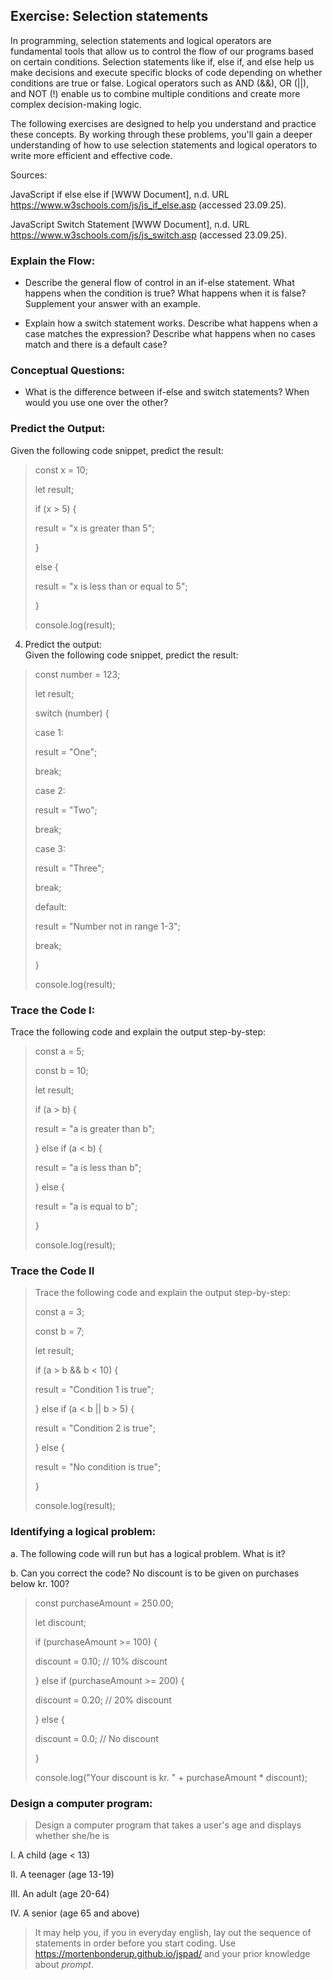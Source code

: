 ## Exercise: Selection statements

In programming, selection statements and logical operators are
fundamental tools that allow us to control the flow of our programs
based on certain conditions. Selection statements like if, else if, and
else help us make decisions and execute specific blocks of code
depending on whether conditions are true or false. Logical operators
such as AND (&&), OR (\|\|), and NOT (!) enable us to combine multiple
conditions and create more complex decision-making logic.

The following exercises are designed to help you understand and practice
these concepts. By working through these problems, you'll gain a deeper
understanding of how to use selection statements and logical operators
to write more efficient and effective code.

Sources:

JavaScript if else else if \[WWW Document\], n.d. URL
<https://www.w3schools.com/js/js_if_else.asp> (accessed 23.09.25).

JavaScript Switch Statement \[WWW Document\], n.d. URL
<https://www.w3schools.com/js/js_switch.asp> (accessed 23.09.25).

### Explain the Flow:

- Describe the general flow of control in an if-else statement. What
  happens when the condition is true? What happens when it is false?
  Supplement your answer with an example.

- Explain how a switch statement works. Describe what happens when a
  case matches the expression? Describe what happens when no cases match
  and there is a default case?

### Conceptual Questions:

- What is the difference between if-else and switch statements? When
  would you use one over the other?

### Predict the Output:

Given the following code snippet, predict the result:

> const x = 10;
>
> let result;
>
> if (x \> 5) {
>
> result = \"x is greater than 5\";
>
> }
>
> else {
>
> result = \"x is less than or equal to 5\";
>
> }
>
> console.log(result);

4.  Predict the output:\
    Given the following code snippet, predict the result:

> const number = 123;
>
> let result;
>
> switch (number) {
>
> case 1:
>
> result = \"One\";
>
> break;
>
> case 2:
>
> result = \"Two\";
>
> break;
>
> case 3:
>
> result = \"Three\";
>
> break;
>
> default:
>
> result = \"Number not in range 1-3\";
>
> break;
>
> }
>
> console.log(result);

### Trace the Code I:

Trace the following code and explain the output step-by-step:

> const a = 5;
>
> const b = 10;
>
> let result;
>
> if (a \> b) {
>
> result = \"a is greater than b\";
>
> } else if (a \< b) {
>
> result = \"a is less than b\";
>
> } else {
>
> result = \"a is equal to b\";
>
> }
>
> console.log(result);

### Trace the Code II

> Trace the following code and explain the output step-by-step:
>
> const a = 3;
>
> const b = 7;
>
> let result;
>
> if (a \> b && b \< 10) {
>
> result = \"Condition 1 is true\";
>
> } else if (a \< b \|\| b \> 5) {
>
> result = \"Condition 2 is true\";
>
> } else {
>
> result = \"No condition is true\";
>
> }
>
> console.log(result);

### Identifying a logical problem:

a.  The following code will run but has a logical problem. What is it?

b.  Can you correct the code? No discount is to be given on purchases
    below kr. 100?

> const purchaseAmount = 250.00;
>
> let discount;
>
> if (purchaseAmount \>= 100) {
>
> discount = 0.10; // 10% discount
>
> } else if (purchaseAmount \>= 200) {
>
> discount = 0.20; // 20% discount
>
> } else {
>
> discount = 0.0; // No discount
>
> }
>
> console.log(\"Your discount is kr. \" + purchaseAmount \* discount);

### Design a computer program:

> Design a computer program that takes a user's age and displays whether
> she/he is

I.  A child (age \< 13)

II. A teenager (age 13-19)

III. An adult (age 20-64)

IV. A senior (age 65 and above)

> It may help you, if you in everyday english, lay out the sequence of
> statements in order before you start coding. Use
> <https://mortenbonderup.github.io/jspad/> and your prior knowledge
> about *prompt*.
